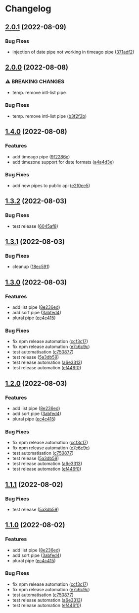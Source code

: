 # Changelog

## [2.0.1](https://github.com/haiilo/ngx-intl/compare/ngx-intl-v2.0.0...ngx-intl-v2.0.1) (2022-08-09)


### Bug Fixes

* injection of date pipe not working in timeago pipe ([371adf2](https://github.com/haiilo/ngx-intl/commit/371adf29359ac7c1acf35321813c5b5d92e05c36))

## [2.0.0](https://github.com/haiilo/ngx-intl/compare/ngx-intl-v1.4.0...ngx-intl-v2.0.0) (2022-08-08)


### ⚠ BREAKING CHANGES

* temp. remove intl-list pipe

### Bug Fixes

* temp. remove intl-list pipe ([b3f2f3b](https://github.com/haiilo/ngx-intl/commit/b3f2f3bb29efae40cab647734f8f17382f66ca6e))

## [1.4.0](https://github.com/haiilo/ngx-intl/compare/ngx-intl-v1.3.2...ngx-intl-v1.4.0) (2022-08-08)


### Features

* add timeago pipe ([9f2286e](https://github.com/haiilo/ngx-intl/commit/9f2286ee4443a4256500d9789cedb81729b8fb3b))
* add timezone support for date formats ([a4a4d3e](https://github.com/haiilo/ngx-intl/commit/a4a4d3ed4584cf366596046e8d5470ff963da0fa))


### Bug Fixes

* add new pipes to public api ([e2f0ee5](https://github.com/haiilo/ngx-intl/commit/e2f0ee58c9885bd7f0ec9550240c447aadf1f17e))

## [1.3.2](https://github.com/haiilo/ngx-intl/compare/ngx-intl-v1.3.1...ngx-intl-v1.3.2) (2022-08-03)


### Bug Fixes

* test release ([6045af8](https://github.com/haiilo/ngx-intl/commit/6045af8130c58c3b3ce3eb6d9fc15d0095690001))

## [1.3.1](https://github.com/haiilo/ngx-intl/compare/ngx-intl-v1.3.0...ngx-intl-v1.3.1) (2022-08-03)


### Bug Fixes

* cleanup ([18ec591](https://github.com/haiilo/ngx-intl/commit/18ec591c8363dd7756e0786ddad0177fcc477b82))

## [1.3.0](https://github.com/haiilo/ngx-intl/compare/ngx-intl-v1.2.0...ngx-intl-v1.3.0) (2022-08-03)


### Features

* add list pipe ([8e236ed](https://github.com/haiilo/ngx-intl/commit/8e236edb316b592efc862db8b5b2763dd76d64a8))
* add sort pipe ([3abfed4](https://github.com/haiilo/ngx-intl/commit/3abfed460f95428a608c4cd484adf4b0570bccef))
* plural pipe ([ec4c415](https://github.com/haiilo/ngx-intl/commit/ec4c4150900dc493f3f9318279ed424265950fc8))


### Bug Fixes

* fix npm release automation ([ccf3c17](https://github.com/haiilo/ngx-intl/commit/ccf3c17847e8e05a7727691f59d469bdbb9cd88f))
* fix npm release automation ([e7c6c9c](https://github.com/haiilo/ngx-intl/commit/e7c6c9cb6036c1b6fcc85b4854333dee340132fe))
* test automatisation ([c750877](https://github.com/haiilo/ngx-intl/commit/c75087734ac2849e7da7ac206b242b623f7d8bb5))
* test release ([5a3db59](https://github.com/haiilo/ngx-intl/commit/5a3db59764bb99ac4e40ac05bd8a613101afb056))
* test release automation ([a6e3313](https://github.com/haiilo/ngx-intl/commit/a6e3313f70fc5f572ea8fa7b6dd817c23ff671a4))
* test release automation ([ef446f0](https://github.com/haiilo/ngx-intl/commit/ef446f01d46c88b52e1ea650302a8980efec7066))

## [1.2.0](https://github.com/haiilo/ngx-intl/compare/release-please-action-v1.1.1...release-please-action-v1.2.0) (2022-08-03)


### Features

* add list pipe ([8e236ed](https://github.com/haiilo/ngx-intl/commit/8e236edb316b592efc862db8b5b2763dd76d64a8))
* add sort pipe ([3abfed4](https://github.com/haiilo/ngx-intl/commit/3abfed460f95428a608c4cd484adf4b0570bccef))
* plural pipe ([ec4c415](https://github.com/haiilo/ngx-intl/commit/ec4c4150900dc493f3f9318279ed424265950fc8))


### Bug Fixes

* fix npm release automation ([ccf3c17](https://github.com/haiilo/ngx-intl/commit/ccf3c17847e8e05a7727691f59d469bdbb9cd88f))
* fix npm release automation ([e7c6c9c](https://github.com/haiilo/ngx-intl/commit/e7c6c9cb6036c1b6fcc85b4854333dee340132fe))
* test automatisation ([c750877](https://github.com/haiilo/ngx-intl/commit/c75087734ac2849e7da7ac206b242b623f7d8bb5))
* test release ([5a3db59](https://github.com/haiilo/ngx-intl/commit/5a3db59764bb99ac4e40ac05bd8a613101afb056))
* test release automation ([a6e3313](https://github.com/haiilo/ngx-intl/commit/a6e3313f70fc5f572ea8fa7b6dd817c23ff671a4))
* test release automation ([ef446f0](https://github.com/haiilo/ngx-intl/commit/ef446f01d46c88b52e1ea650302a8980efec7066))

## [1.1.1](https://github.com/haiilo/ngx-intl/compare/ngx-intl-v1.1.0...ngx-intl-v1.1.1) (2022-08-02)


### Bug Fixes

* test release ([5a3db59](https://github.com/haiilo/ngx-intl/commit/5a3db59764bb99ac4e40ac05bd8a613101afb056))

## [1.1.0](https://github.com/haiilo/ngx-intl/compare/ngx-intl-v1.0.1...ngx-intl-v1.1.0) (2022-08-02)


### Features

* add list pipe ([8e236ed](https://github.com/haiilo/ngx-intl/commit/8e236edb316b592efc862db8b5b2763dd76d64a8))
* add sort pipe ([3abfed4](https://github.com/haiilo/ngx-intl/commit/3abfed460f95428a608c4cd484adf4b0570bccef))
* plural pipe ([ec4c415](https://github.com/haiilo/ngx-intl/commit/ec4c4150900dc493f3f9318279ed424265950fc8))


### Bug Fixes

* fix npm release automation ([ccf3c17](https://github.com/haiilo/ngx-intl/commit/ccf3c17847e8e05a7727691f59d469bdbb9cd88f))
* fix npm release automation ([e7c6c9c](https://github.com/haiilo/ngx-intl/commit/e7c6c9cb6036c1b6fcc85b4854333dee340132fe))
* test automatisation ([c750877](https://github.com/haiilo/ngx-intl/commit/c75087734ac2849e7da7ac206b242b623f7d8bb5))
* test release automation ([a6e3313](https://github.com/haiilo/ngx-intl/commit/a6e3313f70fc5f572ea8fa7b6dd817c23ff671a4))
* test release automation ([ef446f0](https://github.com/haiilo/ngx-intl/commit/ef446f01d46c88b52e1ea650302a8980efec7066))
